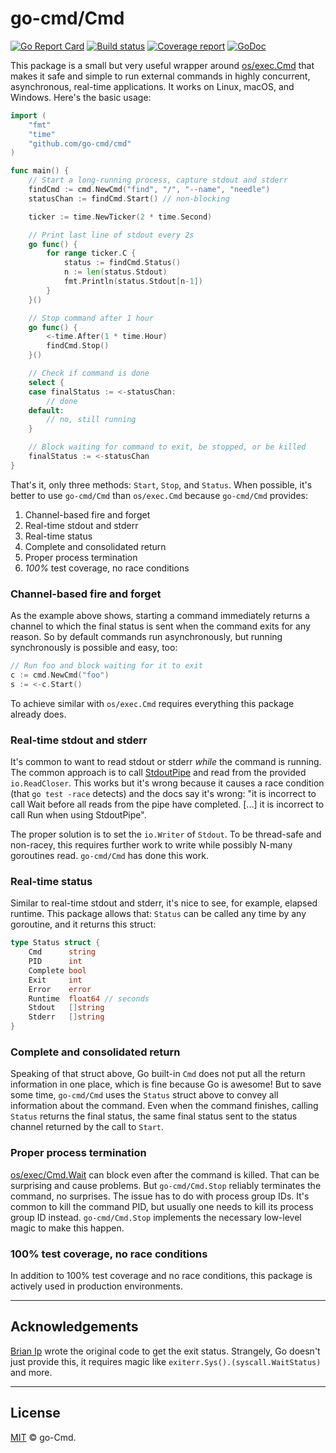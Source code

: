 # go-cmd/Cmd

[![Go Report Card][goreport-img]][goreport-url]
[![Build status][build-img]][build-url]
[![Coverage report][cover-img]][cover-url]
[![GoDoc][godoc-img]][godoc-url]

This package is a small but very useful wrapper around [os/exec.Cmd](https://golang.org/pkg/os/exec/#Cmd) that makes it safe and simple to run external commands in highly concurrent, asynchronous, real-time applications. It works on Linux, macOS, and Windows. Here's the basic usage:

```go
import (
	"fmt"
	"time"
	"github.com/go-cmd/cmd"
)

func main() {
	// Start a long-running process, capture stdout and stderr
	findCmd := cmd.NewCmd("find", "/", "--name", "needle")
	statusChan := findCmd.Start() // non-blocking

	ticker := time.NewTicker(2 * time.Second)

	// Print last line of stdout every 2s
	go func() {
		for range ticker.C {
			status := findCmd.Status()
			n := len(status.Stdout)
			fmt.Println(status.Stdout[n-1])
		}
	}()

	// Stop command after 1 hour
	go func() {
		<-time.After(1 * time.Hour)
		findCmd.Stop()
	}()

	// Check if command is done
	select {
	case finalStatus := <-statusChan:
		// done
	default:
		// no, still running
	}

	// Block waiting for command to exit, be stopped, or be killed
	finalStatus := <-statusChan
}
```

That's it, only three methods: `Start`, `Stop`, and `Status`. When possible, it's better to use `go-cmd/Cmd` than `os/exec.Cmd` because `go-cmd/Cmd` provides:

1. Channel-based fire and forget
1. Real-time stdout and stderr
1. Real-time status
1. Complete and consolidated return
1. Proper process termination
1. _100%_ test coverage, no race conditions

### Channel-based fire and forget

As the example above shows, starting a command immediately returns a channel to which the final status is sent when the command exits for any reason. So by default commands run asynchronously, but running synchronously is possible and easy, too:

```go
// Run foo and block waiting for it to exit
c := cmd.NewCmd("foo")
s := <-c.Start()
```
To achieve similar with `os/exec.Cmd` requires everything this package already does.

### Real-time stdout and stderr

It's common to want to read stdout or stderr _while_ the command is running. The common approach is to call [StdoutPipe](https://golang.org/pkg/os/exec/#Cmd.StdoutPipe) and read from the provided `io.ReadCloser`. This works but it's wrong because it causes a race condition (that `go test -race` detects) and the docs say it's wrong: "it is incorrect to call Wait before all reads from the pipe have completed. [...] it is incorrect to call Run when using StdoutPipe".

The proper solution is to set the `io.Writer` of `Stdout`. To be thread-safe and non-racey, this requires further work to write while possibly N-many goroutines read. `go-cmd/Cmd` has done this work.

### Real-time status

Similar to real-time stdout and stderr, it's nice to see, for example, elapsed runtime. This package allows that: `Status` can be called any time by any goroutine, and it returns this struct:
```go
type Status struct {
    Cmd      string
    PID      int
    Complete bool
    Exit     int
    Error    error
    Runtime  float64 // seconds
    Stdout   []string
    Stderr   []string
}
```

### Complete and consolidated return

Speaking of that struct above, Go built-in `Cmd` does not put all the return information in one place, which is fine because Go is awesome! But to save some time, `go-cmd/Cmd` uses the `Status` struct above to convey all information about the command. Even when the command finishes, calling `Status` returns the final status, the same final status sent to the status channel returned by the call to `Start`.

### Proper process termination

[os/exec/Cmd.Wait](https://golang.org/pkg/os/exec/#Cmd.Wait) can block even after the command is killed. That can be surprising and cause problems. But `go-cmd/Cmd.Stop` reliably terminates the command, no surprises. The issue has to do with process group IDs. It's common to kill the command PID, but usually one needs to kill its process group ID instead. `go-cmd/Cmd.Stop` implements the necessary low-level magic to make this happen.

### 100% test coverage, no race conditions

In addition to 100% test coverage and no race conditions, this package is actively used in production environments.

---

## Acknowledgements

[Brian Ip](https://github.com/BrianIp) wrote the original code to get the exit status. Strangely, Go doesn't just provide this, it requires magic like `exiterr.Sys().(syscall.WaitStatus)` and more.

---

## License

[MIT](LICENSE) © go-Cmd.

[goreport-img]: https://goreportcard.com/badge/github.com/go-cmd/cmd
[goreport-url]: https://goreportcard.com/report/github.com/go-cmd/cmd
[build-img]: https://travis-ci.org/go-cmd/cmd.svg?branch=master
[build-url]: https://travis-ci.org/go-cmd/cmd
[cover-img]: https://coveralls.io/repos/github/go-cmd/cmd/badge.svg
[cover-url]: https://coveralls.io/github/go-cmd/cmd
[godoc-img]: https://godoc.org/github.com/go-cmd/cmd?status.svg
[godoc-url]: https://pkg.go.dev/github.com/go-cmd/cmd?tab=doc
